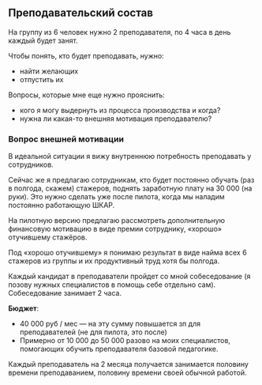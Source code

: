 ## Преподавательский состав

На группу из 6 человек нужно 2 преподавателя, по 4 часа в день каждый будет занят.

Чтобы понять, кто будет преподавать, нужно:
- найти желающих
- отпустить их

Вопросы, которые мне еще нужно прояснить:
- кого я могу выдернуть из процесса производства и когда?
- нужна ли какая-то внешняя мотивация преподавателю?

### Вопрос внешней мотивации

В идеальной ситуации я вижу внутреннюю потребность преподавать у сотрудников.

Сейчас же я предлагаю сотрудникам, кто будет постоянно обучать (раз в полгода, скажем) стажеров, поднять заработную плату на 30 000 (на руки). Это нужно сделать уже после пилота, когда мы наладим постоянно работающую ШКАР.

На пилотную версию предлагаю рассмотреть дополнительную финансовую мотивацию в виде премии сотруднику, «хорошо» отучившему стажёров.

Под «хорошо отучившему» я понимаю результат в виде найма всех 6 стажеров из группы и их продуктивный труд хотя бы полгода.

Каждый кандидат в преподаватели пройдет со мной собеседование (я позову нужных специалистов в помощь себе отдельно сам). Собеседование занимает 2 часа.

**Бюджет**:
- 40 000 руб / мес — на эту сумму повышается зп для  преподавателей (не для пилота, это после)
- Примерно от 10 000 до 50 000 разово на моих специалистов, помогающих обучить преподавателя базовой педагогике.

Каждый преподаватель на 2 месяца получается занимается половину времени преподаванием, половину времени своей обычной работой.

